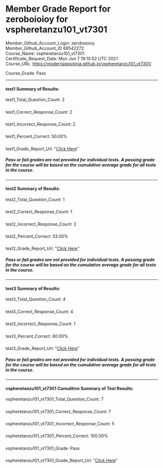 # Member Grade Report for zeroboioioy for vspheretanzu101_vt7301  
   
Member_Github_Account_Login: zeroboioioy  
Member_Github_Account_ID 69542272  
Course_Name: vspheretanzu101_vt7301  
Certificate_Request_Date: Mon Jun  7 19:15:52 UTC 2021  
Course_URL: https://modernappsninja.github.io/vspheretanzu101_vt7301/  
   
Course_Grade: Pass
   
---  
#### test1 Summary of Results:  
test1_Total_Question_Count: 2
#####  
test1_Correct_Response_Count: 2
#####  
test1_Incorrect_Response_Count: 2
#####  
test1_Percent_Correct: 50.00%
#####  
test1_Grade_Report_Url: "[Click Here](https://github.com/modernappsninjas/zeroboioioy/blob/main/static/userdata/courses/vspheretanzu101_vt7301/grade_report.pr450.test1.md)"
##### Pass or fail grades are not provided for individual tests. A passing grade for the course will be based on the cumulative average grade for all tests in the course.  
#####  
---  
#### test2 Summary of Results:  
test2_Total_Question_Count: 1
#####  
test2_Correct_Response_Count: 1
#####  
test2_Incorrect_Response_Count: 2
#####  
test2_Percent_Correct: 33.00%
#####  
test2_Grade_Report_Url: "[Click Here](https://github.com/modernappsninjas/zeroboioioy/blob/main/static/userdata/courses/vspheretanzu101_vt7301/grade_report.pr460.test2.md)"
##### Pass or fail grades are not provided for individual tests. A passing grade for the course will be based on the cumulative average grade for all tests in the course.  
#####  
---  
#### test3 Summary of Results:  
test3_Total_Question_Count: 4
#####  
test3_Correct_Response_Count: 4
#####  
test3_Incorrect_Response_Count: 1
#####  
test3_Percent_Correct: 80.00%
#####  
test3_Grade_Report_Url: "[Click Here](https://github.com/modernappsninjas/zeroboioioy/blob/main/static/userdata/courses/vspheretanzu101_vt7301/grade_report.pr737.test3.md)"
##### Pass or fail grades are not provided for individual tests. A passing grade for the course will be based on the cumulative average grade for all tests in the course.  
#####  
---  
#### vspheretanzu101_vt7301 Cumulitive Summary of Test Results:  
vspheretanzu101_vt7301_Total_Question_Count: 7  
#####  
vspheretanzu101_vt7301_Correct_Response_Count: 7  
#####  
vspheretanzu101_vt7301_Incorrect_Response_Count: 5 
#####  
vspheretanzu101_vt7301_Percent_Correct: 100.00%  
#####  
vspheretanzu101_vt7301_Grade: Pass  
#####  
vspheretanzu101_vt7301_Grade_Report_Url: "[Click Here](https://github.com/modernappsninjas/zeroboioioy/blob/main/static/userdata/courses/vspheretanzu101_vt7301/grade_report.pr738.vspheretanzu101_vt7301.md)"
#####  
